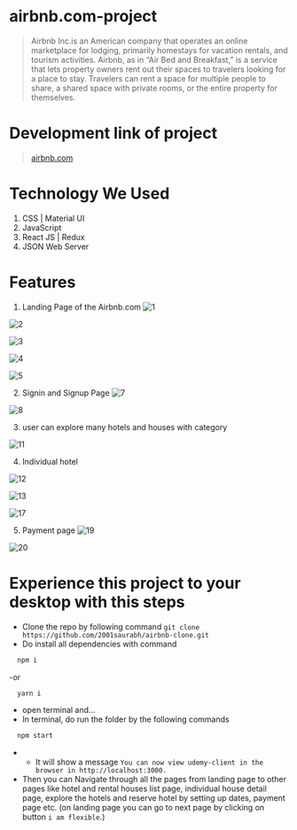 # airbnb.com-project
> Airbnb Inc.is an American company that operates an online marketplace for lodging, primarily homestays for vacation rentals, and tourism activities.
> Airbnb, as in “Air Bed and Breakfast,” is a service that lets property owners rent out their spaces to travelers looking for a place to stay. Travelers can rent a space for multiple people to share, a shared space with private rooms, or the entire property for themselves.

# Development link of project

> [airbnb.com](https://airbnbclonedeployed.netlify.app)

# Technology We Used
1. CSS | Material UI
2. JavaScript 
3. React JS | Redux
4. JSON Web Server

# Features
1. Landing Page of the Airbnb.com
![1](https://user-images.githubusercontent.com/64681134/162973733-43d5a8a0-fdf2-40f8-bb41-6aa1e3c891e3.jpg)
>
![2](https://user-images.githubusercontent.com/64681134/162973834-79921432-ca6e-44f5-8d94-31305cedeaa4.jpg)
>
![3](https://user-images.githubusercontent.com/64681134/162973860-94f68781-4a70-4278-8a64-ec4d5d385696.jpg)
>
![4](https://user-images.githubusercontent.com/64681134/162973893-ed7b5266-2ea5-4d17-8505-5339efd3e673.jpg)
>
![5](https://user-images.githubusercontent.com/64681134/162973922-d2983706-b002-4bdf-96fc-a7d6e668b339.jpg)

2. Signin and Signup Page 
![7](https://user-images.githubusercontent.com/64681134/162973960-53eaa3b6-9356-4acc-a8ff-c30989d9d64e.jpg)
>
![8](https://user-images.githubusercontent.com/64681134/162973985-7ebfedcf-fbbc-4441-bbc6-29cf5fbf5243.jpg)

3. user can explore many hotels and houses with category
>
![11](https://user-images.githubusercontent.com/64681134/162974032-70544645-8722-4fbc-826c-82ec7a88d7aa.jpg)

4. Individual hotel 

![12](https://user-images.githubusercontent.com/64681134/162974067-8d1bfea9-6ed8-4137-9240-48fe9a796f75.jpg)
>
![13](https://user-images.githubusercontent.com/64681134/162974107-519d9106-8ec8-4cf3-b2ed-c095fecff350.jpg)
>
![17](https://user-images.githubusercontent.com/64681134/162974129-88c13d9d-49d4-4cb0-8e38-37abbb69e3e8.jpg)

5. Payment page 
![19](https://user-images.githubusercontent.com/64681134/162974149-fde57487-2541-4550-9fad-16a63f5b9ed4.jpg)
>
![20](https://user-images.githubusercontent.com/64681134/162974161-4fdeb519-e750-416f-ace0-0c928d48fe71.jpg)


# Experience this project to your desktop with this steps 
- Clone the repo by following command ```git clone https://github.com/2001saurabh/airbnb-clone.git```
- Do install all dependencies with command 
```js
  npm i
``` 
-or
```js
  yarn i
```
- open terminal and...
- In  terminal, do run the folder by the following commands
```js
  npm start
```
- - It will show a message ```You can now view udemy-client in the browser in http://localhost:3000.```
- Then you can Navigate through all the pages from landing page to other pages like hotel and rental houses list page, individual house detail page, explore the hotels and reserve hotel by setting up dates, payment page etc. (on landing page you can go to next page by clicking on button ```i am flexible```.)
